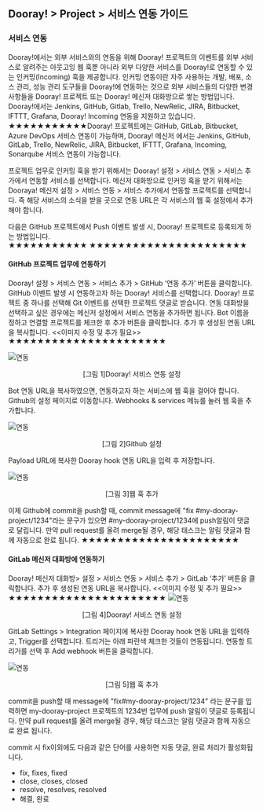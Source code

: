 ## Dooray! > Project > 서비스 연동 가이드 

### 서비스 연동 

Dooray!에서는 외부 서비스와의 연동을 위해 Dooray! 프로젝트의 이벤트를 외부 서비스로 알려주는 아웃고잉 웹 훅뿐 아니라 외부 다양한 서비스를 Dooray!로 연동할 수 있는 인커밍(Incoming) 훅을 제공합니다. 인커밍 연동이란 자주 사용하는 개발, 배포, 소스 관리, 성능 관리 도구들을 Dooray!에 연동하는 것으로 외부 서비스들의 다양한 변경 사항들을 Dooray! 프로젝트 또는 Dooray! 메신저 대화방으로 쌓는 방법입니다.  Dooray!에서는 Jenkins, GitHub, Gitlab, Trello, NewRelic, JIRA, Bitbucket, IFTTT, Grafana, Dooray! Incoming 연동을 지원하고 있습니다.  ★★★★★★★★★★★Dooray! 프로젝트에는 GitHub, GitLab, Bitbucket,  Azure DevOps 서비스 연동이 가능하며, Dooray! 메신저 에서는 Jenkins, GitHub, GitLab, Trello, NewRelic, JIRA, Bitbucket, IFTTT, Grafana, Incoming, Sonarqube 서비스 연동이 가능합니다.  

프로젝트 업무로 인커밍 훅을 받기 위해서는 Dooray! 설정 > 서비스 연동 > 서비스 추가에서 연동할 서비스를 선택합니다. 메신저 대화방으로 인커밍 훅을 받기 위해서는 Dooraya! 메신저 설정 > 서비스 연동 > 서비스 추가에서 연동할 프로젝트를 선택합니다. 즉 해당 서비스의 소식을 받을 곳으로 연동 URL은 각 서비스의 웹 훅 설정에서 추가해야 합니다.

 다음은 GitHub 프로젝트에서 Push 이벤트 발생 시, Dooray! 프로젝트로 등록되게 하는 방법입니다.  
★★★★★★★★★★★
★★★★★★★★★★★★★★★★★★★★★★
#### GitHub 프로젝트 업무에 연동하기 

Dooray! 설정 > 서비스 연동 > 서비스 추가 > GitHub ‘연동 추가’ 버튼을 클릭합니다. GitHub 이벤트 발생 시 연동하고자 하는 Dooray! 서비스를 선택합니다. Dooray! 프로젝트 중 하나를 선택해 Git 이벤트를 선택한 프로젝트 댓글로 받습니다. 연동 대화방을 선택하고 싶은 경우에는 메신저 설정에서 서비스 연동을 추가하면 됩니다. 
Bot 이름을 정하고 연결할 프로젝트를 체크한 후 추가 버튼을 클릭합니다. 추가 후 생성된 연동 URL을 복사합니다.
<<이미지 수정 및 추가 필요>>
★★★★★★★★★★★★★★★★★★★★★★

![연동](http://static.toastoven.net/prod_dooray_project/01_project_integration.png)
<center>[그림 1]Dooray! 서비스 연동 설정</center>

Bot 연동 URL을 복사하였으면, 연동하고자 하는 서비스에 웹 훅을 걸어야 합니다. Github의 설정 페이지로 이동합니다. Webhooks & services 메뉴를 눌러 웹 훅을 추가합니다.  

![연동](http://static.toastoven.net/prod_dooray_project/02_project_integration.png)
<center>[그림 2]Github 설정</center>

Payload URL에 복사한 Dooray hook 연동 URL을 입력 후 저장합니다. 

![연동](http://static.toastoven.net/prod_dooray_project/03_project_integration.png)
<center>[그림 3]웹 훅 추가</center>

이제 Github에 commit을 push할 때, commit message에 "fix #my-dooray-project/1234"라는 문구가 있으면 #my-dooray-project/1234에 push알림이 댓글로 달립니다. 만약 pull request를 올려 merge될 경우, 해당 태스크는 알림 댓글과 함께 자동으로 완료 됩니다.
★★★★★★★★★★★★★★★★★★★★★★
#### GitLab 메신저 대화방에 연동하기 

Dooray! 메신저 대화방>  설정 > 서비스 연동 > 서비스 추가 > GitLab ‘추가’ 버튼을 클릭합니다. 추가 후 생성된 연동 URL을 복사합니다. 
<<이미지 수정 및 추가 필요>>
★★★★★★★★★★★★★★★★★★★★★★
![연동](http://static.toastoven.net/prod_dooray_project/043_project_integration.png)
<center>[그림 4]Dooray! 서비스 연동 설정</center>

GitLab Settings > Integration 페이지에 복사한 Dooray hook 연동 URL을 입력하고, Trigger를 선택합니다. 트리거는 아래 파란색 체크한 것들이 연동됩니다. 연동할 트리거를 선택 후 Add webhook 버튼을 클릭합니다. 

![연동](http://static.toastoven.net/prod_dooray_project/05_project_integration.png)
<center>[그림 5]웹 훅 추가</center>

commit을 push할 때 message에 "fix#my-dooray-project/1234" 라는 문구를 입력하면 my-dooray-project 프로젝트의 1234번 업무에 push 알림이 댓글로 등록됩니다. 만약 pull request를 올려 merge될 경우, 해당 태스크는 알림 댓글과 함께 자동으로 완료 됩니다. 

commit 시 fix이외에도 다음과 같은 단어를 사용하면 자동 댓글, 완료 처리가 활성화됩니다. 
- fix, fixes, fixed
- close, closes, closed
- resolve, resolves, resolved
- 해결, 완료 



